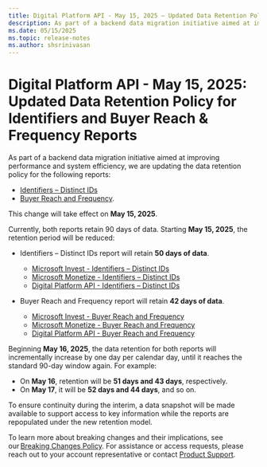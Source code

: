 ```yaml
---
title: Digital Platform API - May 15, 2025 – Updated Data Retention Policy for Identifiers and Buyer Reach & Frequency Reports   
description: As part of a backend data migration initiative aimed at improving performance and system efficiency, we are updating the data retention policy for the Digital Platform API Identifiers – Distinct IDs and Digital Platform API Buyer Reach and Frequency reports.
ms.date: 05/15/2025
ms.topic: release-notes
ms.author: shsrinivasan
---
```



# Digital Platform API - May 15, 2025: Updated Data Retention Policy for Identifiers and Buyer Reach & Frequency Reports 

As part of a backend data migration initiative aimed at improving performance and system efficiency, we are updating the data retention policy for the following reports: 
- [Identifiers – Distinct IDs](identifiers--distinct-id-report.md)  
- [Buyer Reach and Frequency](buyer-reach-and-frequency-report.md).

This change will take effect on **May 15, 2025**. 

Currently, both reports retain 90 days of data. Starting **May 15, 2025**, the retention period will be reduced: 

- Identifiers – Distinct IDs report will retain **50 days of data**. 
    - [Microsoft Invest - Identifiers – Distinct IDs](../invest/identifiers-distinct-id-report.md) 
    - [Microsoft Monetize - Identifiers – Distinct IDs](../monetize/identifiers--distinct-id-report.md) 
    - [Digital Platform API - Identifiers – Distinct IDs](identifiers--distinct-id-report.md) 

- Buyer Reach and Frequency report will retain **42 days of data**. 
    - [Microsoft Invest - Buyer Reach and Frequency](../invest/buyer-reach-and-frequency-report.md) 
    - [Microsoft Monetize - Buyer Reach and Frequency](../monetize/buyer-reach-and-frequency-report.md) 
    - [Digital Platform API - Buyer Reach and Frequency](buyer-reach-and-frequency-report.md)

Beginning **May 16, 2025**, the data retention for both reports will incrementally increase by one day per calendar day, until it reaches the standard 90-day window again. 
For example: 
- On **May 16**, retention will be **51 days and 43 days**, respectively. 
- On **May 17**, it will be **52 days and 44 days**, and so on. 

To ensure continuity during the interim, a data snapshot will be made available to support access to key information while the reports are repopulated under the new retention model. 
 
To learn more about breaking changes and their implications, see our [Breaking Changes Policy](breaking-changes.md). For assistance or access requests, please reach out to your account representative or contact [Product Support](https://support.ads.microsoft.com/).


